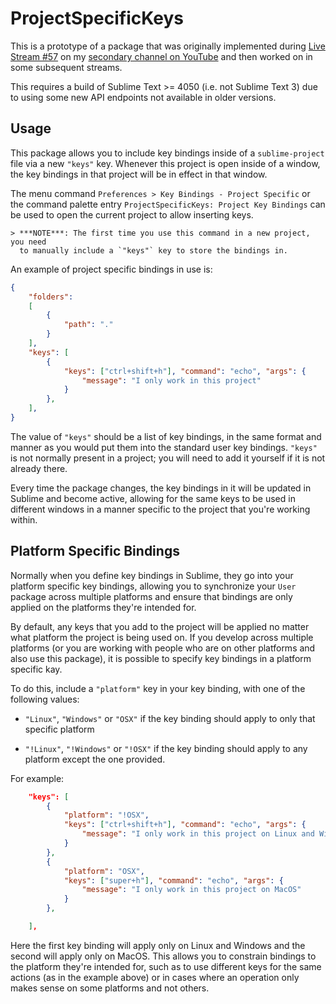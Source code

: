 ProjectSpecificKeys
===================

This is a prototype of a package that was originally implemented during [Live Stream #57](https://youtu.be/XmqwGQZxSPY)
on my [secondary channel on YouTube](https://www.youtube.com/c/TerenceMartinLive)
and then worked on in some subsequent streams.

This requires a build of Sublime Text >= 4050 (i.e. not Sublime Text 3) due to
using some new API endpoints not available in older versions.


Usage
-----

This package allows you to include key bindings inside of a `sublime-project`
file via a new `"keys"` key. Whenever this project is open inside of a window,
the key bindings in that project will be in effect in that window.

The menu command `Preferences > Key Bindings - Project Specific` or the command
palette entry `ProjectSpecificKeys: Project Key Bindings` can be used to open
the current project to allow inserting keys.

    > ***NOTE***: The first time you use this command in a new project, you need
      to manually include a `"keys"` key to store the bindings in.

An example of project specific bindings in use is:

```json
{
    "folders":
    [
        {
            "path": "."
        }
    ],
    "keys": [
        {
            "keys": ["ctrl+shift+h"], "command": "echo", "args": {
                "message": "I only work in this project"
            }
        },
    ],
}
```

The value of `"keys"` should be a list of key bindings, in the same format and
manner as you would put them into the standard user key bindings. `"keys"` is
not normally present in a project; you will need to add it yourself if it is
not already there.

Every time the package changes, the key bindings in it will be updated in Sublime
and become active, allowing for the same keys to be used in different windows
in a manner specific to the project that you're working within.


Platform Specific Bindings
--------------------------

Normally when you define key bindings in Sublime, they go into your platform
specific key bindings, allowing you to synchronize your `User` package across
multiple platforms and ensure that bindings are only applied on the platforms
they're intended for.

By default, any keys that you add to the project will be applied no matter what
platform the project is being used on. If you develop across multiple platforms
(or you are working with people who are on other platforms and also use this
package), it is possible to specify key bindings in a platform specific kay.

To do this, include a `"platform"` key in your key binding, with one of the
following values:

  * `"Linux"`, `"Windows"` or `"OSX"` if the key binding should apply to only
    that specific platform

  * `"!Linux"`, `"!Windows"` or `"!OSX"` if the key binding should apply to
    any platform except the one provided.


For example:

```json
    "keys": [
        {
            "platform": "!OSX",
            "keys": ["ctrl+shift+h"], "command": "echo", "args": {
                "message": "I only work in this project on Linux and Windows"
            }
        },
        {
            "platform": "OSX",
            "keys": ["super+h"], "command": "echo", "args": {
                "message": "I only work in this project on MacOS"
            }
        },

    ],
````

Here the first key binding will apply only on Linux and Windows and the second
will apply only on MacOS. This allows you to constrain bindings to the platform
they're intended for, such as to use different keys for the same actions (as
in the example above) or in cases where an operation only makes sense on some
platforms and not others.
